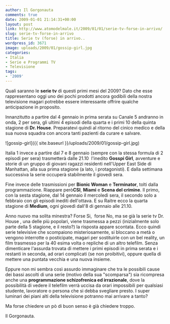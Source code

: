 ```yaml
---
author: Il Gorgonauta
comments: true
date: 2009-01-01 21:14:31+00:00
layout: post
link: http://www.atomodelmale.it/2009/01/01/serie-tv-forse-in-arrivo/
slug: serie-tv-forse-in-arrivo
title: Serie tv (forse) in arrivo..
wordpress_id: 3671
image: uploads/2009/01/gossip-girl.jpg
categories:
- Italia
- Serie e Programmi TV
- Televisione
tags:
- '2009'
---
```


Quali saranno le **serie tv** di questi primi mesi del 2009? Dato che esse rappresentano oggi uno dei pochi prodotti ancora godibili della nostra televisione magari potrebbe essere interessante offrire qualche anticipazione in proposito.

Innanzitutto a partire dal 4 gennaio in prima serata su Canale 5 andranno in onda, 2 per sera, gli ultimi 4 episodi della quarta e i primi 10 della quinta stagione di **Dr. House**. Preparatevi quindi al ritorno del cinico medico e della sua nuova squadra con ancora tanti pazienti da curare e salvare.

![gossip-girl]({{ site.baseurl }}/uploads/2009/01/gossip-girl.jpg)

Italia 1 invece a partire dal 7 e 8 gennaio (sempre con la stessa formula di 2 episodi per sera) trasmetterà dalle 21.10  l'inedito **Gosspi Girl**, avventure e storie di un gruppo di giovani ragazzi residenti nell'Upper East Side di Manhattan, alla sua prima stagione (a lato, i protagonisti). E dalla settimana successiva la serie occuperà stabilmente il giovedì sera.

Fine invece delle trasmissioni per **Bionic Woman** e **Terminator**, tolti dalla programmazione. Riappare però**CSI**, **Miami** e **Scena del crimine**. Il primo, con la sesta stagione, dal 14 gennaio il mercoledì sera, il secondo solo a febbraio con gli episodi inediti dell'ottava. E su Raitre ecco la quarta stagione di **Medium**, ogni giovedì dall'8 di gennaio alle 21.10.

Anno nuovo ma solita minestra? Forse Si,  forse No, ma se già la serie tv Dr. House , una delle più popolari, viene trasmessa a pezzi (inizialmente solo parte della 5 stagione, e il resto?) la risposta appare scontata. Ecco quindi serie televisive che scompaiono misteriosamente, si bloccano a metà o vengono interrotte o posticipate, magari per sostituirle con un bel reality, un film trasmesso per la 40 esima volta o repliche di un altro telefilm. Senza dimenticare l'assurda trovata di mettere i primi episodi in prima serata e i restanti in seconda, ad orari complicati (se non proibitivi),  oppure quella di mettere una puntata vecchia e una nuova insieme.

Eppure non mi sembra così assurdo immaginare che tra le possibili cause dei bassi ascolti di una serie (motivo della sua "scomparsa") sia ricompresa  anche una **programmazione schizofrenica ed irrazionale**, dove la possibilità di vedere il telefilm verrà uccisa da orari impossibili per qualsiasi studente, lavoratore o persona che si debba svegliare presto. I super luminari dei piani alti della televisione potranno mai arrivare a tanto?

Ma forse chiedere un pò di buon senso è già chiedere troppo.

Il Gorgonauta.
